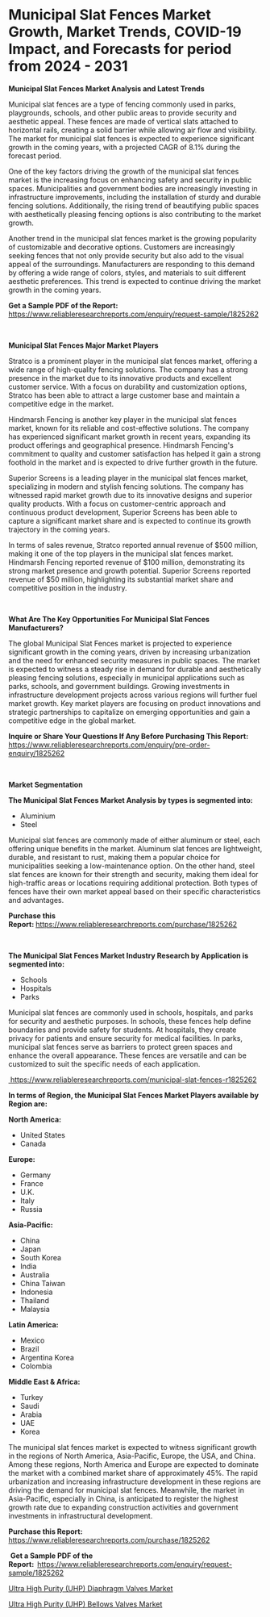 <p><h1>Municipal Slat Fences Market Growth, Market Trends, COVID-19 Impact, and Forecasts for period from 2024 - 2031</h1></p><p><strong>Municipal Slat Fences Market Analysis and Latest Trends</strong></p>
<p><p>Municipal slat fences are a type of fencing commonly used in parks, playgrounds, schools, and other public areas to provide security and aesthetic appeal. These fences are made of vertical slats attached to horizontal rails, creating a solid barrier while allowing air flow and visibility. The market for municipal slat fences is expected to experience significant growth in the coming years, with a projected CAGR of 8.1% during the forecast period.</p><p>One of the key factors driving the growth of the municipal slat fences market is the increasing focus on enhancing safety and security in public spaces. Municipalities and government bodies are increasingly investing in infrastructure improvements, including the installation of sturdy and durable fencing solutions. Additionally, the rising trend of beautifying public spaces with aesthetically pleasing fencing options is also contributing to the market growth.</p><p>Another trend in the municipal slat fences market is the growing popularity of customizable and decorative options. Customers are increasingly seeking fences that not only provide security but also add to the visual appeal of the surroundings. Manufacturers are responding to this demand by offering a wide range of colors, styles, and materials to suit different aesthetic preferences. This trend is expected to continue driving the market growth in the coming years.</p></p>
<p><strong>Get a Sample PDF of the Report:&nbsp;</strong> <a href="https://www.reliableresearchreports.com/enquiry/request-sample/1825262">https://www.reliableresearchreports.com/enquiry/request-sample/1825262</a></p>
<p>&nbsp;</p>
<p><strong>Municipal Slat Fences Major Market Players</strong></p>
<p><p>Stratco is a prominent player in the municipal slat fences market, offering a wide range of high-quality fencing solutions. The company has a strong presence in the market due to its innovative products and excellent customer service. With a focus on durability and customization options, Stratco has been able to attract a large customer base and maintain a competitive edge in the market.</p><p>Hindmarsh Fencing is another key player in the municipal slat fences market, known for its reliable and cost-effective solutions. The company has experienced significant market growth in recent years, expanding its product offerings and geographical presence. Hindmarsh Fencing's commitment to quality and customer satisfaction has helped it gain a strong foothold in the market and is expected to drive further growth in the future.</p><p>Superior Screens is a leading player in the municipal slat fences market, specializing in modern and stylish fencing solutions. The company has witnessed rapid market growth due to its innovative designs and superior quality products. With a focus on customer-centric approach and continuous product development, Superior Screens has been able to capture a significant market share and is expected to continue its growth trajectory in the coming years.</p><p>In terms of sales revenue, Stratco reported annual revenue of $500 million, making it one of the top players in the municipal slat fences market. Hindmarsh Fencing reported revenue of $100 million, demonstrating its strong market presence and growth potential. Superior Screens reported revenue of $50 million, highlighting its substantial market share and competitive position in the industry.</p></p>
<p>&nbsp;</p>
<p><strong>What Are The Key Opportunities For Municipal Slat Fences Manufacturers?</strong></p>
<p><p>The global Municipal Slat Fences market is projected to experience significant growth in the coming years, driven by increasing urbanization and the need for enhanced security measures in public spaces. The market is expected to witness a steady rise in demand for durable and aesthetically pleasing fencing solutions, especially in municipal applications such as parks, schools, and government buildings. Growing investments in infrastructure development projects across various regions will further fuel market growth. Key market players are focusing on product innovations and strategic partnerships to capitalize on emerging opportunities and gain a competitive edge in the global market.</p></p>
<p><strong>Inquire or Share Your Questions If Any Before Purchasing This Report:</strong> <a href="https://www.reliableresearchreports.com/enquiry/pre-order-enquiry/1825262">https://www.reliableresearchreports.com/enquiry/pre-order-enquiry/1825262</a></p>
<p>&nbsp;</p>
<p><strong>Market Segmentation</strong></p>
<p><strong>The Municipal Slat Fences Market Analysis by types is segmented into:</strong></p>
<p><ul><li>Aluminium</li><li>Steel</li></ul></p>
<p><p>Municipal slat fences are commonly made of either aluminum or steel, each offering unique benefits in the market. Aluminum slat fences are lightweight, durable, and resistant to rust, making them a popular choice for municipalities seeking a low-maintenance option. On the other hand, steel slat fences are known for their strength and security, making them ideal for high-traffic areas or locations requiring additional protection. Both types of fences have their own market appeal based on their specific characteristics and advantages.</p></p>
<p><strong>Purchase this Report:&nbsp;</strong><a href="https://www.reliableresearchreports.com/purchase/1825262">https://www.reliableresearchreports.com/purchase/1825262</a></p>
<p>&nbsp;</p>
<p><strong>The Municipal Slat Fences Market Industry Research by Application is segmented into:</strong></p>
<p><ul><li>Schools</li><li>Hospitals</li><li>Parks</li></ul></p>
<p><p>Municipal slat fences are commonly used in schools, hospitals, and parks for security and aesthetic purposes. In schools, these fences help define boundaries and provide safety for students. At hospitals, they create privacy for patients and ensure security for medical facilities. In parks, municipal slat fences serve as barriers to protect green spaces and enhance the overall appearance. These fences are versatile and can be customized to suit the specific needs of each application.</p></p>
<p><a href="https://www.reliableresearchreports.com/municipal-slat-fences-r1825262">&nbsp;https://www.reliableresearchreports.com/municipal-slat-fences-r1825262</a></p>
<p><strong>In terms of Region, the Municipal Slat Fences Market Players available by Region are:</strong></p>
<p>
    <p> <strong> North America: </strong>
        <ul>
            <li>United States</li>
            <li>Canada</li>
        </ul>
        </p> 
    <p> <strong> Europe: </strong>
        <ul>
            <li>Germany</li>
            <li>France</li>
            <li>U.K.</li>
            <li>Italy</li>
            <li>Russia</li>
        </ul>
        </p> 
    <p> <strong> Asia-Pacific: </strong>
        <ul>
            <li>China</li>
            <li>Japan</li>
            <li>South Korea</li>
            <li>India</li>
            <li>Australia</li>
            <li>China Taiwan</li>
            <li>Indonesia</li>
            <li>Thailand</li>
            <li>Malaysia</li>
        </ul>
        </p> 
    <p> <strong> Latin America: </strong>
        <ul>
            <li>Mexico</li>
            <li>Brazil</li>
            <li>Argentina Korea</li>
            <li>Colombia</li>
        </ul>
        </p> 
    <p> <strong> Middle East & Africa: </strong>
        <ul>
            <li>Turkey</li>
            <li>Saudi</li>
            <li>Arabia</li>
            <li>UAE</li>
            <li>Korea</li>
        </ul>
    </p>
    </p>
<p><p>The municipal slat fences market is expected to witness significant growth in the regions of North America, Asia-Pacific, Europe, the USA, and China. Among these regions, North America and Europe are expected to dominate the market with a combined market share of approximately 45%. The rapid urbanization and increasing infrastructure development in these regions are driving the demand for municipal slat fences. Meanwhile, the market in Asia-Pacific, especially in China, is anticipated to register the highest growth rate due to expanding construction activities and government investments in infrastructural development.</p></p>
<p><strong>Purchase this Report: </strong><a href="https://www.reliableresearchreports.com/purchase/1825262">https://www.reliableresearchreports.com/purchase/1825262</a></p>
<p>&nbsp;<strong>Get a Sample PDF of the Report:&nbsp;&nbsp;</strong><a href="https://www.reliableresearchreports.com/enquiry/request-sample/1825262">https://www.reliableresearchreports.com/enquiry/request-sample/1825262</a></p>
<p><strong></strong></p>
<p><p><a href="https://view.publitas.com/reportprime-1/global-ultra-high-purity-uhp-diaphragm-valves-market-analysis-trends-forecasts-and-growth-opportunities-2024-2031-in-187-pages-report/">Ultra High Purity (UHP) Diaphragm Valves Market</a></p><p><a href="https://view.publitas.com/reportprime-1/ultra-high-purity-uhp-bellows-valves-market-global-market-insights-and-sales-trends-2024-to-2031/">Ultra High Purity (UHP) Bellows Valves Market</a></p></p>